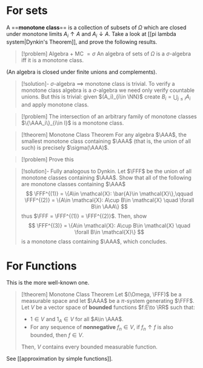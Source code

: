 # For sets

A ==**monotone class**== is a collection of subsets of $\Omega$ which are closed under monotone limits $A_i\uparrow A$ and $A_i\downarrow A$. Take a look at [[pi lambda system|Dynkin's Theorem]], and prove the following results.

>[!problem] Algebra $+$ MC $=\sigma$
>An algebra of sets of $\Omega$ is a $\sigma$-algebra iff it is a monotone class.

(An algebra is closed under finite unions and complements).

>[!solution]-
> $\sigma$-algebra $\implies$ monotone class is trivial. To verify a monotone class algebra is a $\sigma$-algebra we need only verify countable unions. But this is trivial: given $(A_i)_{i\in \NN}$ create $B_i = \bigcup_{j\leq i} A_i$ and apply monotone class.

>[!problem]
>The intersection of an arbitrary family of monotone classes $\{\AAA_i\}_{i\in I}$ is a monotone class.

>[!theorem] Monotone Class Theorem
>For any algebra $\AAA$, the smallest monotone class containing $\AAA$ (that is, the union of all such) is precisely $\sigma(\AAA)$.

>[!problem] Prove this

> [!solution]- Fully analogous to Dynkin. 
> Let $\FFF$ be the union of all monotone classes containing $\AAA$. Show that all of the following are monotone classes containing $\AAA$$$
> \FFF^{(1)} = \{A\in \mathcal{X}: \bar{A}\in \mathcal{X}\},\qquad \FFF^{(2)} = \{A\in \mathcal{X}: A\cup B\in \mathcal{X} \quad \forall B\in \AAA\}
> $$thus $\FFF = \FFF^{(1)} = \FFF^{(2)}$. Then, show$$
> \FFF^{(3)} = \{A\in \mathcal{X}: A\cup B\in \mathcal{X} \quad \forall B\in \mathcal{X}\}
> $$is a monotone class containing $\AAA$, which concludes.

# For Functions

This is the more well-known one.

>[!theorem] Monotone Class Theorem
>Let $(\Omega, \FFF)$ be a measurable space and let $\AAA$ be a $\pi$-system generating $\FFF$. Let $V$ be a vector space of **bounded** functions $f:E\to \RR$ such that:
>- $1\in V$ and $1_A\in V$ for all $A\in \AAA$.
>- For any sequence of **nonnegative** $f_n\in V$, if $f_n\uparrow f$ is also bounded, then $f\in V$.
>
>Then, $V$ contains every bounded measurable function.

See [[approximation by simple functions]].